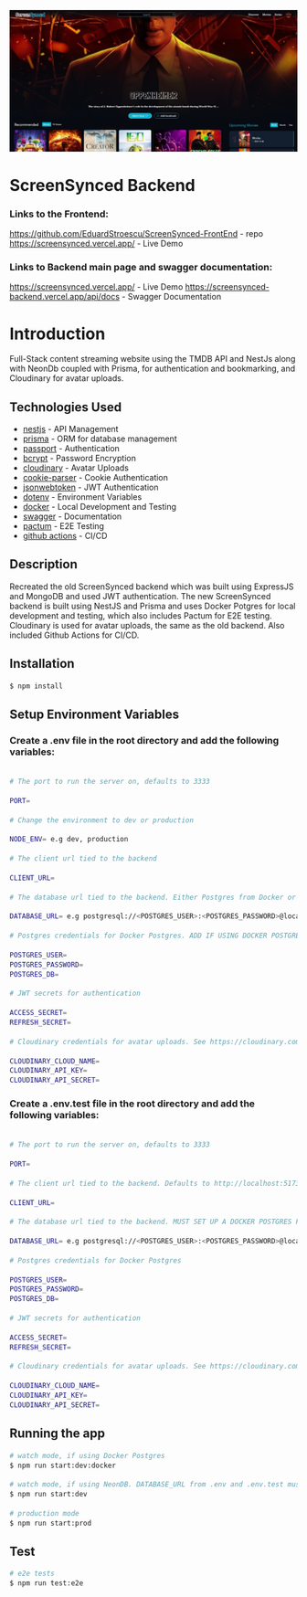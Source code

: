 <p align="center">
  <a href="https://screensynced.vercel.app/" target="blank"><img src="https://raw.githubusercontent.com/EduardStroescu/PubImages/main/WebsiteImages/screenSynced.jpg" alt="ScreenSynced Preview" /></a>
</p>

# ScreenSynced Backend

### Links to the Frontend:

https://github.com/EduardStroescu/ScreenSynced-FrontEnd - repo
https://screensynced.vercel.app/ - Live Demo

### Links to Backend main page and swagger documentation:

https://screensynced.vercel.app/ - Live Demo
https://screensynced-backend.vercel.app/api/docs - Swagger Documentation

# Introduction

Full-Stack content streaming website using the TMDB API and NestJs along with NeonDb coupled with Prisma, for authentication and bookmarking, and Cloudinary for avatar uploads.

## Technologies Used

- [nestjs](https://nestjs.com/) - API Management
- [prisma](https://www.prisma.io/) - ORM for database management
- [passport](https://www.passportjs.org/) - Authentication
- [bcrypt](https://www.npmjs.com/package/bcrypt) - Password Encryption
- [cloudinary](https://github.com/cloudinary/cloudinary_npm) - Avatar Uploads
- [cookie-parser](https://github.com/expressjs/cookie-parser) - Cookie Authentication
- [jsonwebtoken](https://github.com/auth0/node-jsonwebtoken) - JWT Authentication
- [dotenv](https://github.com/motdotla/dotenv) - Environment Variables
- [docker](https://www.docker.com/) - Local Development and Testing
- [swagger](https://swagger.io/) - Documentation
- [pactum](https://www.npmjs.com/package/pactum) - E2E Testing
- [github actions](https://github.com/features/actions) - CI/CD

## Description

Recreated the old ScreenSynced backend which was built using ExpressJS and MongoDB and used JWT authentication. The new ScreenSynced backend is built using NestJS and Prisma and uses Docker Potgres for local development and testing, which also includes Pactum for E2E testing. Cloudinary is used for avatar uploads, the same as the old backend. Also included Github Actions for CI/CD.

## Installation

```bash
$ npm install
```

## Setup Environment Variables

### Create a .env file in the root directory and add the following variables:

```bash

# The port to run the server on, defaults to 3333

PORT=

# Change the environment to dev or production

NODE_ENV= e.g dev, production

# The client url tied to the backend

CLIENT_URL=

# The database url tied to the backend. Either Postgres from Docker or a local Postgres instance or NeonDB

DATABASE_URL= e.g postgresql://<POSTGRES_USER>:<POSTGRES_PASSWORD>@localhost:5434/<POSTGRES_DB>?schema=public

# Postgres credentials for Docker Postgres. ADD IF USING DOCKER POSTGRES FOR LOCAL DEVELOPMENT.

POSTGRES_USER=
POSTGRES_PASSWORD=
POSTGRES_DB=

# JWT secrets for authentication

ACCESS_SECRET=
REFRESH_SECRET=

# Cloudinary credentials for avatar uploads. See https://cloudinary.com/.

CLOUDINARY_CLOUD_NAME=
CLOUDINARY_API_KEY=
CLOUDINARY_API_SECRET=
```

### Create a .env.test file in the root directory and add the following variables:

```bash

# The port to run the server on, defaults to 3333

PORT=

# The client url tied to the backend. Defaults to http://localhost:5173 for Vite.

CLIENT_URL=

# The database url tied to the backend. MUST SET UP A DOCKER POSTGRES FOR TESTING PURPOSES LOCALLY AND FOR GITHUB ACTIONS TO PASS.

DATABASE_URL= e.g postgresql://<POSTGRES_USER>:<POSTGRES_PASSWORD>@localhost:5435/<POSTGRES_DB>?schema=public

# Postgres credentials for Docker Postgres

POSTGRES_USER=
POSTGRES_PASSWORD=
POSTGRES_DB=

# JWT secrets for authentication

ACCESS_SECRET=
REFRESH_SECRET=

# Cloudinary credentials for avatar uploads. See https://cloudinary.com/.

CLOUDINARY_CLOUD_NAME=
CLOUDINARY_API_KEY=
CLOUDINARY_API_SECRET=
```

## Running the app

```bash
# watch mode, if using Docker Postgres
$ npm run start:dev:docker

# watch mode, if using NeonDB. DATABASE_URL from .env and .env.test must be set to NeonDB credentials.
$ npm run start:dev

# production mode
$ npm run start:prod
```

## Test

```bash
# e2e tests
$ npm run test:e2e
```
